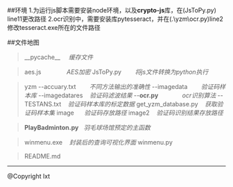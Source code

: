 ##环境
1.为运行js脚本需要安装node环境，以及**crypto-js**库，在(JsToPy.py) line11更改路径
2.ocr识别中，需要安装库pytesseract，并在(.\yzm\ocr.py)line2 修改tesseract.exe所在的文件路径

##文件地图
> \_\_pycache\_\_       $~~~~$*缓存文件*

> aes.js                $~~~~~~~~~~~~~~$*AES加密*
JsToPy.py    $~~~~~~~$*将js文件转换为python执行*

>yzm
--accuary.txt $~~~~~~~$*不同方法输出的准确性*
--imagedata $~~~~~~~$*验证码样本库*
--imagedatares $~~~$*验证码滤波结果*
--**ocr.py** $~~~~~~~~~~~~~$*ocr识别算法*
--TESTANS.txt $~~~$*验证码样本库的标定数据*
get_yzm_database.py  $~~~$*获取验证码样本集*
image $~~~~~$*验证码存放路径*
image2 $~~~$*验证码识别结果存放路径*

>**PlayBadminton.py**$~~~$*羽毛球场馆预定的主函数*

>winmenu.exe $~~~$*封装后的查询可视化界面*
winmenu.py

>README.md
---
@Copyright lxt

